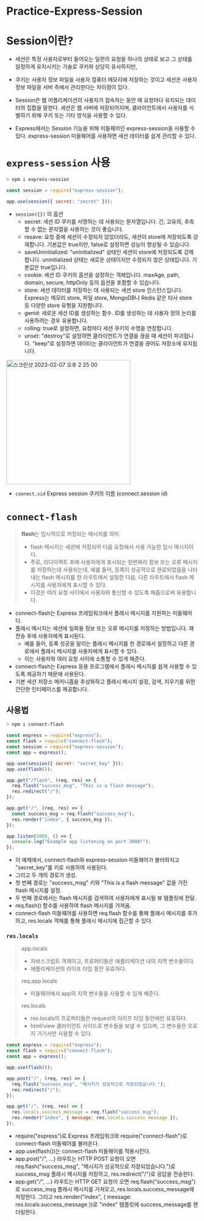# Practice-Express-Session

# Session이란?

- 세션은 특정 사용자로부터 들어오는 일련의 요청을 하나의 상태로 보고 그 상태를 일정하게 유지시키는 기술로 쿠키와 상당히 유사하지만,

- 쿠키는 사용자 정보 파일을 사용자 컴퓨터 메모리에 저장하는 것이고 세션은 사용자 정보 파일을 서버 측에서 관리한다는 차이점이 있다.

- Session은 웹 어플리케이션의 사용자가 접속하는 동안 매 요청마다 유지되는 데이터의 집합을 말한다. 세션은 웹 서버에 저장되어지며, 클라이언트에서 사용자를 식별하기 위해 쿠키 또는 기타 방식을 사용할 수 있다.

- Express에서는 Session 기능을 위해 미들웨어인 express-session을 사용할 수 있다. express-session 미들웨어를 사용하면 세션 데이터를 쉽게 관리할 수 있다.

# `express-session` 사용

```bash
> npm i express-session
```

```javascript
const session = require("express-session");

app.use(session({ secret: "secret" }));
```

- `session({})` 의 옵션
  - secret: 세션 ID 쿠키를 서명하는 데 사용되는 문자열입니다. 긴, 고유의, 추측할 수 없는 문자열을 사용하는 것이 좋습니다.
  - resave: 요청 중에 세션이 수정되지 않았더라도, 세션이 store에 저장되도록 강제합니다. 기본값은 true지만, false로 설정하면 성능이 향상될 수 있습니다.
  - saveUninitialized: "uninitialized" 상태인 세션이 store에 저장되도록 강제합니다. uninitialized 상태는 새로운 상태이지만 수정되지 않은 상태입니다. 기본값은 true입니다.
  - cookie: 세션 ID 쿠키의 옵션을 설정하는 객체입니다. maxAge, path, domain, secure, httpOnly 등의 옵션을 포함할 수 있습니다.
  - store: 세션 데이터를 저장하는 데 사용되는 세션 store 인스턴스입니다. Express는 메모리 store, 파일 store, MongoDB나 Redis 같은 타사 store 등 다양한 store 유형을 지원합니다.
  - genid: 새로운 세션 ID를 생성하는 함수. ID를 생성하는 데 사용자 정의 논리를 사용하려는 경우 유용합니다.
  - rolling: true로 설정하면, 요청마다 세션 쿠키의 수명을 연장합니다.
  - unset: "destroy"로 설정하면 클라이언트가 연결을 끊을 때 세션이 파괴됩니다. "keep"로 설정하면 데이터는 클라이언트가 연결을 끊어도 저장소에 유지됩니다.

<img width="326" alt="스크린샷 2023-02-07 오후 2 25 00" src="https://user-images.githubusercontent.com/103430498/217155930-799db354-341f-481c-be5a-8fb284a1a4cd.png">

- `connect.sid` Express session 쿠키의 이름 (connect.session id)

# `connect-flash`

> **flash**는 임시적으로 저장되는 메시지를 의미.
>
> - flash 메시지는 세션에 저장되어 다음 요청에서 사용 가능한 임시 메시지이다.
> - 주로, 리다이렉트 후에 사용자에게 표시되는 한번짜리 정보 또는 오류 메시지를 저장하는데 사용되는데, 예를 들어, 등록이 성공적으로 완료되었음을 나타내는 flash 메시지를 한 라우트에서 설정한 다음, 다른 라우트에서 flash 메시지를 사용자에게 표시할 수 있다.
> - 이것은 여러 요청 사이에서 사용자와 통신할 수 있도록 해줌으로써 유용합니다.

- connect-flash는 Express 프레임워크에서 플래시 메시지를 지원하는 미들웨어다.
- 플래시 메시지는 세션에 일회용 정보 또는 오류 메시지를 저장하는 방법입니다. 재전송 후에 사용자에게 표시된다.
  - 예를 들어, 등록 성공을 알리는 플래시 메시지를 한 경로에서 설정하고 다른 경로에서 플래시 메시지를 사용자에게 표시할 수 있다.
  - 이는 사용자와 여러 요청 사이에 소통할 수 있게 해준다.
- connect-flash는 Express 응용 프로그램에서 플래시 메시지를 쉽게 사용할 수 있도록 제공하기 때문에 사용된다.
- 기본 세션 저장소 메커니즘을 추상화하고 플래시 메시지 설정, 검색, 지우기를 위한 간단한 인터페이스를 제공합니다.

## 사용법

```bash
> npm i connect-flash
```

```javascript
const express = require("express");
const flash = require("connect-flash");
const session = require("express-session");
const app = express();

app.use(session({ secret: "secret_key" }));
app.use(flash());

app.get("/flash", (req, res) => {
  req.flash("success_msg", "This is a flash message");
  res.redirect("/");
});

app.get("/", (req, res) => {
  const success_msg = req.flash("success_msg");
  res.render("index", { success_msg });
});

app.listen(3000, () => {
  console.log("Example app listening on port 3000!");
});
```

- 이 예제에서, connect-flash와 express-session 미들웨어가 불러와지고 "secret_key"를 키로 사용하여 사용된다.
- 그리고 두 개의 경로가 생성.
- 첫 번째 경로는 "success_msg" 키와 "This is a flash message" 값을 가진 flash 메시지를 설정.
- 두 번째 경로에서는 flash 메시지를 검색하여 사용자에게 표시될 뷰 템플릿에 전달.
- req.flash() 함수를 사용하여 flash 메시지를 가져옴.
- connect-flash 미들웨어를 사용하면 req.flash 함수를 통해 플래시 메시지를 추가하고, res.locals 객체를 통해 플래시 메시지에 접근할 수 있다.

### `res.locals`
> app.locals 
> - 자바스크립트 객체이고, 프로퍼티들은 애플리케이션 내의 지역 변수들이다. 
> - 애플리케이션의 라이프 타임 동안 유효하다.

> req.app.locals
> - 미들웨어에서 app의 지역 변수들을 사용할 수 있게 해준다.

> res.locals
> - res.locals의 프로퍼티들은 request의 라이프 타임 동안에만 유효하다.
> - html/view 클라이언트 사이드로 변수들을 보낼 수 있으며, 그 변수들은 오로지 거기서만 사용할 수 있다.


```javascript
const express = require("express");
const flash = require("connect-flash");
const app = express();

app.use(flash());

app.post("/", (req, res) => {
  req.flash("success_msg", "메시지가 성공적으로 저장되었습니다.");
  res.redirect("/");
});

app.get("/", (req, res) => {
  res.locals.success_message = req.flash("success_msg");
  res.render("index", { message: res.locals.success_message });
});
```

- require("express")로 Express 프레임워크와 require("connect-flash")로 connect-flash 미들웨어를 불러온다.
- app.use(flash())는 connect-flash 미들웨어를 적용시킨다.
- app.post("/", ...) 라우트는 HTTP POST 요청이 오면 req.flash("success_msg", "메시지가 성공적으로 저장되었습니다.")로 success_msg 플래시 메시지를 저장하고, res.redirect("/")로 응답을 전송한다.
- app.get("/", ...) 라우트는 HTTP GET 요청이 오면 req.flash("success_msg")로 success_msg 플래시 메시지를 가져오고, res.locals.success_message에 저장한다. 그리고 res.render("index", { message: res.locals.success_message })로 "index" 템플릿에 success_message를 렌더링한다.
